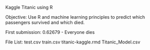 Kaggle Titanic using R

Objective: Use R and machine learning principles to predict which passengers survived and which died.

First submission:
0.62679 - Everyone dies



File List:
test.csv
train.csv
titanic-kaggle.rmd
Titanic_Model.csv
